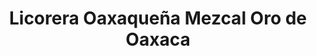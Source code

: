 ---
title: "Licorera Oaxaqueña Mezcal Oro de Oaxaca"
url: /oaxaca-de-juarez/licorera-oaxaquena-mezcal-oro-de-oaxaca/
shop: alcohol
---